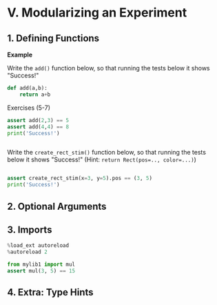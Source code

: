 # V. Modularizing an Experiment

## 1. Defining Functions

**Example**

Write the `add()` function below, so that running the tests below it shows "Success!"

```python
def add(a,b):
    return a+b
```

Exercises (5-7)
```python
assert add(2,3) == 5
assert add(4,4) == 8
print('Success!')
```

```python
```

Write the `create_rect_stim()` function below, so that running the tests below it shows "Success!"
(Hint: `return Rect(pos=.., color=...)`)
```python
```

```python
assert create_rect_stim(x=3, y=5).pos == (3, 5)
print('Success!')
```

## 2. Optional Arguments


## 3. Imports

```python
%load_ext autoreload
%autoreload 2

from mylib1 import mul
assert mul(3, 5) == 15
```

## 4. Extra: Type Hints
<!-- 
## 4. Variable Scope

## 5. BONUS: Quantifying Complexity -->
